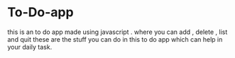 # To-Do-app
this is an to do app made using javascript . where you can add , delete , list and quit these are the stuff you can do in this to do app which can help in your daily task.
